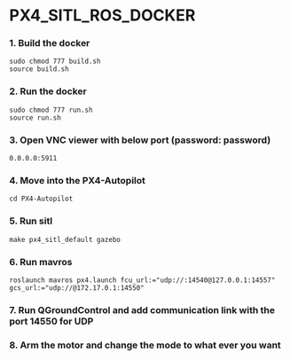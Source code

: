 # PX4_SITL_ROS_DOCKER

### 1. Build the docker
```
sudo chmod 777 build.sh
source build.sh
```

### 2. Run the docker
```
sudo chmod 777 run.sh
source run.sh
```

### 3. Open VNC viewer with below port (password: password)
```
0.0.0.0:5911
```

### 4. Move into the PX4-Autopilot
```
cd PX4-Autopilot
```

### 5. Run sitl
```
make px4_sitl_default gazebo
```

### 6. Run mavros
```
roslaunch mavros px4.launch fcu_url:="udp://:14540@127.0.0.1:14557" gcs_url:="udp://@172.17.0.1:14550"
```

### 7. Run QGroundControl and add communication link with the port 14550 for UDP

### 8. Arm the motor and change the mode to what ever you want
